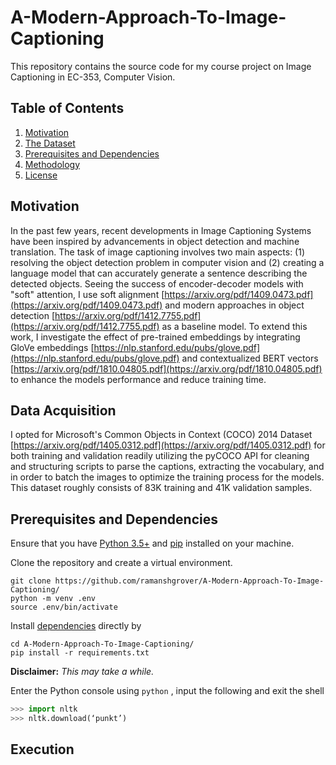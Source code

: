 # A-Modern-Approach-To-Image-Captioning
This repository contains the source code for my course project on Image Captioning in EC-353, Computer Vision.

## Table of Contents
  1. [Motivation](#Motivation)
  2. [The Dataset](#Data-Acquisition)
  3. [Prerequisites and Dependencies](#Prerequisites-and-Dependencies)
  4. [Methodology](#Methodology)
  5. [License](https://github.com/rachitsaksena/Multilingual-Agression-Classification/blob/master/LICENSE)

## Motivation
In the past few years, recent developments in Image Captioning Systems have been inspired by advancements in object detection and machine translation. The task of image captioning involves two main aspects: (1) resolving the object detection problem in computer vision and (2) creating a language model that can accurately generate a sentence describing the detected objects. Seeing the success of encoder-decoder models with "soft" attention, I use soft alignment [https://arxiv.org/pdf/1409.0473.pdf](https://arxiv.org/pdf/1409.0473.pdf) and modern approaches in object detection [https://arxiv.org/pdf/1412.7755.pdf](https://arxiv.org/pdf/1412.7755.pdf) as a baseline model. To extend this work, I investigate the effect of pre-trained embeddings by integrating GloVe embeddings [https://nlp.stanford.edu/pubs/glove.pdf](https://nlp.stanford.edu/pubs/glove.pdf) and contextualized BERT vectors [https://arxiv.org/pdf/1810.04805.pdf](https://arxiv.org/pdf/1810.04805.pdf) to enhance the models performance and reduce training time.

## Data Acquisition
I opted for Microsoft's Common Objects in Context (COCO) 2014 Dataset [https://arxiv.org/pdf/1405.0312.pdf](https://arxiv.org/pdf/1405.0312.pdf) for both training and validation readily utilizing the pyCOCO API for cleaning and structuring scripts to parse the captions, extracting the vocabulary, and in order to batch the images to optimize the training process for the models. This dataset roughly consists of 83K training and 41K validation samples.

## Prerequisites and Dependencies
Ensure that you have [Python 3.5+](https://www.python.org/downloads/) and [pip](https://pip.pypa.io/en/stable/installing/#installing-with-get-pip-py) installed on your machine.

Clone the repository and create a virtual environment.
```shell
git clone https://github.com/ramanshgrover/A-Modern-Approach-To-Image-Captioning/
python -m venv .env
source .env/bin/activate
```

Install [dependencies](https://github.com/ramanshgrover/A-Modern-Approach-To-Image-Captioning/tree/master/requirements.txt) directly by
```shell
cd A-Modern-Approach-To-Image-Captioning/
pip install -r requirements.txt
``` 
**Disclaimer:** _This may take a while._

Enter the Python console using `python` , input the following and exit the shell
```python
>>> import nltk
>>> nltk.download(‘punkt’)
```

## Execution

